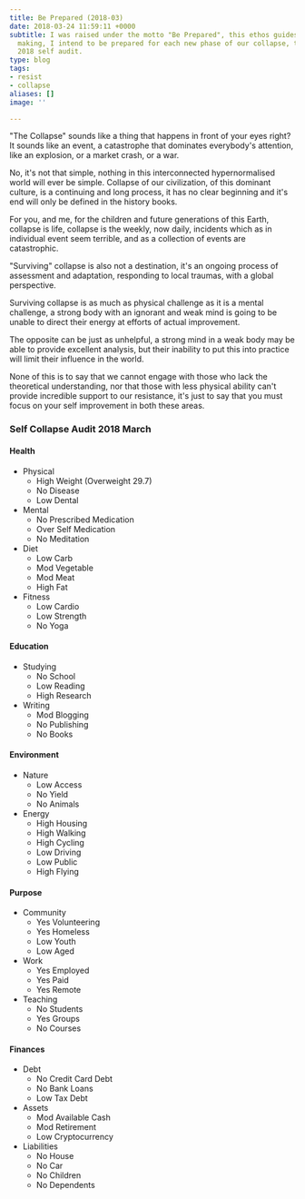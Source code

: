 ```yaml
---
title: Be Prepared (2018-03)
date: 2018-03-24 11:59:11 +0000
subtitle: I was raised under the motto "Be Prepared", this ethos guides my decision
  making, I intend to be prepared for each new phase of our collapse, this is my March
  2018 self audit.
type: blog
tags:
- resist
- collapse
aliases: []
image: ''

---
```

"The Collapse" sounds like a thing that happens in front of your eyes right? It sounds like an event, a catastrophe that dominates everybody's attention, like an explosion, or a market crash, or a war.

No, it's not that simple, nothing in this interconnected hypernormalised world will ever be simple. Collapse of our civilization, of this dominant culture, is a continuing and long process, it has no clear beginning and it's end will only be defined in the history books.

For you, and me, for the children and future generations of this Earth, collapse is life, collapse is the weekly, now daily, incidents which as in individual event seem terrible, and as a collection of events are catastrophic.

"Surviving" collapse is also not a destination, it's an ongoing process of assessment and adaptation, responding to local traumas, with a global perspective.

Surviving collapse is as much as physical challenge as it is a mental challenge, a strong body with an ignorant and weak mind is going to be unable to direct their energy at efforts of actual improvement.

The opposite can be just as unhelpful, a strong mind in a weak body may be able to provide excellent analysis, but their inability to put this into practice will limit their influence in the world.

None of this is to say that we cannot engage with those who lack the theoretical understanding, nor that those with less physical ability can't provide incredible support to our resistance, it's just to say that you must focus on your self improvement in both these areas.

### **Self Collapse Audit 2018 March**

#### Health

* Physical
  * High Weight (Overweight 29.7)
  * No Disease
  * Low Dental
* Mental
  * No Prescribed Medication
  * Over Self Medication
  * No Meditation
* Diet
  * Low Carb
  * Mod Vegetable
  * Mod Meat
  * High Fat
* Fitness
  * Low Cardio
  * Low Strength
  * No Yoga

#### Education

* Studying
  * No School
  * Low Reading
  * High Research
* Writing
  * Mod Blogging
  * No Publishing
  * No Books

#### Environment

* Nature
  * Low Access
  * No Yield
  * No Animals
* Energy
  * High Housing
  * High Walking
  * High Cycling
  * Low Driving
  * Low Public
  * High Flying

#### Purpose

* Community
  * Yes Volunteering
  * Yes Homeless
  * Low Youth
  * Low Aged
* Work
  * Yes Employed
  * Yes Paid
  * Yes Remote
* Teaching
  * No Students
  * Yes Groups
  * No Courses

#### Finances

* Debt
  * No Credit Card Debt
  * No Bank Loans
  * Low Tax Debt
* Assets
  * Mod Available Cash
  * Mod Retirement
  * Low Cryptocurrency
* Liabilities
  * No House
  * No Car
  * No Children
  * No Dependents
